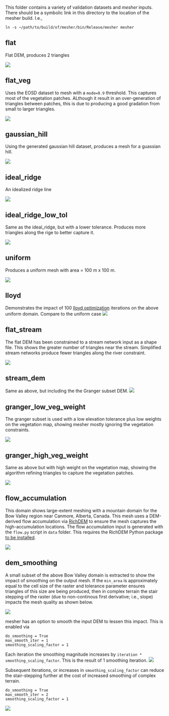 This folder contains a variety of validation datasets and _mesher_ inputs. There should be a symbolic link in this directory to the location of the mesher build. I.e.,
```
ln -s ~/path/to/build/of/mesher/bin/Release/mesher mesher
```

## flat
Flat DEM, produces 2 triangles

![](images/flat.png)

## flat_veg
Uses the EOSD dataset to mesh with a `mode=0.9` threshold. This captures most of the vegetation patches. ALthough it result in an over-generation of triangles between patches, this is due to producing a good gradation from small to larger triangles. 

![](images/flat_veg.png)

## gaussian_hill
Using the generated gaussian hill dataset, produces a mesh for a guassian hill. 

![](images/gaussian_hill.png)

## ideal_ridge
An idealized ridge line

![](images/ideal_ridge.png)

## ideal\_ridge\_low\_tol
Same as the ideal_ridge, but with a lower tolerance. Produces more triangles along the rige to better capture it.

![](images/ideal_ridge_low_tol.png)

## uniform
Produces a uniform mesh with area = 100 m x 100 m.

![](images/uniform.png)

## lloyd
Demonstrates the impact of 100 [lloyd optimization](https://doc.cgal.org/latest/Mesh_2/index.html#secMesh_2_optimization) iterations on the above uniform domain. Compare to the uniform case
![](images/lloyd.png)

## flat_stream
The flat DEM has been constrained to a stream network input as a shape file. This shows the greater number of triangles near the stream. Simplified stream networks produce fewer triangles along the river constraint.

![](images/flat_stream.png)

## stream_dem
Same as above, but including the the Granger subset DEM.
![](images/stream_dem.png)

## granger\_low\_veg\_weight
The granger subset is used  with a low elevation tolerance plus low weights on the vegetation map, showing mesher mostly ignoring the vegetation constraints. 

![](images/granger_low_veg_weight.png)

## granger\_high\_veg\_weight
Same as above but with high weight on the vegetation map, showing the algorithm refining triangles to capture the vegetation patches.

![](images/granger_high_veg_weight.png)

## flow_accumulation
This domain shows large-extent meshing with a mountain domain for the Bow Valley region near Canmore, Alberta, Canada. This mesh uses a DEM-derived flow accumulation via [RichDEM](https://richdem.readthedocs.io/en/latest/flow_metrics.html#d-tarboton-1997) to ensure the mesh captures the high-accumulation locations. The flow accumulation input is generated with the `flow.py` script in `data` folder. This requires the RichDEM Python package [to be installed](https://richdem.readthedocs.io/en/latest/using_it.html).

![](images/flow_accumulation.png)

## dem_smoothing
A small subset of the above Bow Valley domain is extracted to show the impact of smoothing on the output mesh. If the `min_area` is approximately equal to the cell size of the raster and tolerance parameter ensures triangles of this size are being produced, then in complex terrain the stair stepping of the raster (due to non-continous first derivative; i.e., slope) impacts the mesh quality as shown below.

![](images/dem_no_smoothing.png)

mesher has an option to smooth the input DEM to lessen this impact. This is enabled via

```
do_smoothing = True
max_smooth_iter = 1
smoothing_scaling_factor = 1
```
Each iteration the smoothing magnitude increases by `iteration * smoothing_scaling_factor`. This is the result of 1 smoothing iteration.
![](images/dem_smoothing_1.png)

Subsequent iterations, or increases in `smoothing_scaling_factor` can reduce the stair-stepping further at the cost of increased smoothing of complex terrain.

```
do_smoothing = True
max_smooth_iter = 2
smoothing_scaling_factor = 1
```

![](images/dem_smoothing_2.png)
